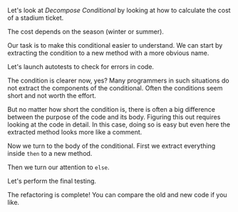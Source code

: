Let's look at <i>Decompose Conditional</i> by looking at how to calculate the cost of a stadium ticket.

The cost depends on the season (winter or summer).

Our task is to make this conditional easier to understand. We can start by extracting the condition to a new method with a more obvious name.

Let's launch autotests to check for errors in code.

The condition is clearer now, yes? Many programmers in such situations do not extract the components of the conditional. Often the conditions seem short and not worth the effort.

But no matter how short the condition is, there is often a big difference between the purpose of the code and its body. Figuring this out requires looking at the code in detail. In this case, doing so is easy but even here the extracted method looks more like a comment.

Now we turn to the body of the conditional. First we extract everything inside <code>then</code> to a new method.

Then we turn our attention to <code>else</code>.

Let's perform the final testing.

The refactoring is complete! You can compare the old and new code if you like.